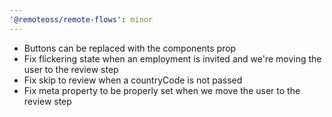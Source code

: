 ```yaml
---
'@remoteoss/remote-flows': minor
---
```


- Buttons can be replaced with the components prop
- Fix flickering state when an employment is invited and we're moving the user to the review step
- Fix skip to review when a countryCode is not passed
- Fix meta property to be properly set when we move the user to the review step
